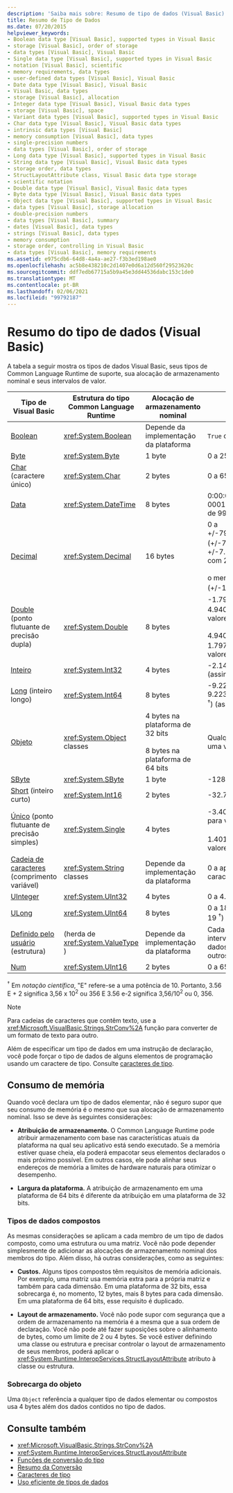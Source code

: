 ```yaml
---
description: 'Saiba mais sobre: Resumo de tipo de dados (Visual Basic)'
title: Resumo de Tipo de Dados
ms.date: 07/20/2015
helpviewer_keywords:
- Boolean data type [Visual Basic], supported types in Visual Basic
- storage [Visual Basic], order of storage
- data types [Visual Basic], Visual Basic
- Single data type [Visual Basic], supported types in Visual Basic
- notation [Visual Basic], scientific
- memory requirements, data types
- user-defined data types [Visual Basic], Visual Basic
- Date data type [Visual Basic], Visual Basic
- Visual Basic, data types
- storage [Visual Basic], allocation
- Integer data type [Visual Basic], Visual Basic data types
- storage [Visual Basic], space
- Variant data types [Visual Basic], supported types in Visual Basic
- Char data type [Visual Basic], Visual Basic data types
- intrinsic data types [Visual Basic]
- memory consumption [Visual Basic], data types
- single-precision numbers
- data types [Visual Basic], order of storage
- Long data type [Visual Basic], supported types in Visual Basic
- String data type [Visual Basic], Visual Basic data types
- storage order, data types
- StructLayoutAttribute class, Visual Basic data type storage
- scientific notation
- Double data type [Visual Basic], Visual Basic data types
- Byte data type [Visual Basic], Visual Basic data types
- Object data type [Visual Basic], supported types in Visual Basic
- data types [Visual Basic], storage allocation
- double-precision numbers
- data types [Visual Basic], summary
- dates [Visual Basic], data types
- strings [Visual Basic], data types
- memory consumption
- storage order, controlling in Visual Basic
- data types [Visual Basic], memory requirements
ms.assetid: e975cdb6-64d8-4a4a-ae27-f3b3ed198ae0
ms.openlocfilehash: ac5b8e438210c2d1407e0d6a12d560f29523620c
ms.sourcegitcommit: ddf7edb67715a5b9a45e3dd44536dabc153c1de0
ms.translationtype: MT
ms.contentlocale: pt-BR
ms.lasthandoff: 02/06/2021
ms.locfileid: "99792187"
---
```

# <a name="data-type-summary-visual-basic"></a>Resumo do tipo de dados (Visual Basic)

A tabela a seguir mostra os tipos de dados Visual Basic, seus tipos de Common Language Runtime de suporte, sua alocação de armazenamento nominal e seus intervalos de valor.  
  
|Tipo de Visual Basic|Estrutura do tipo Common Language Runtime|Alocação de armazenamento nominal|Intervalo de valor|  
|-----------------------|--------------------------------------------|--------------------------------|-----------------|  
|[Boolean](boolean-data-type.md)|<xref:System.Boolean>|Depende da implementação da plataforma|`True` ou `False`|  
|[Byte](byte-data-type.md)|<xref:System.Byte>|1 byte|0 a 255 (não assinado)|  
|[Char](char-data-type.md) (caractere único)|<xref:System.Char>|2 bytes|0 a 65535 (não assinado)|  
|[Data](date-data-type.md)|<xref:System.DateTime>|8 bytes|0:00:00 (meia-noite) em 1º de janeiro de 0001 a 11:59:59 PM em 31 de dezembro de 9999|  
|[Decimal](decimal-data-type.md)|<xref:System.Decimal>|16 bytes|0 a +/-79228162514264337593543950335 (+/-7.9...E + 28) <sup>†</sup> sem ponto decimal; 0 a +/-7.9228162514264337593543950335 com 28 casas à direita do decimal;<br /><br /> o menor número diferente de zero é +/-0, 1 (+/-1E-28) <sup>†</sup>|  
|[Double](double-data-type.md) (ponto flutuante de precisão dupla)|<xref:System.Double>|8 bytes|-1.79769313486231570 e + 308 a-4.94065645841246544 E-324 <sup>†</sup> para valores negativos;<br /><br /> 4.94065645841246544 e-324 a 1.79769313486231570 E + 308 <sup>†</sup> para valores positivos|  
|[Inteiro](integer-data-type.md)|<xref:System.Int32>|4 bytes|-2.147.483.648 a 2.147.483.647 (assinado)|  
|[Long](long-data-type.md) (inteiro longo)|<xref:System.Int64>|8 bytes|-9.223.372.036.854.775.808 a 9.223.372.036.854.775.807 (9.2... E + 18 <sup>†</sup>) (assinado)|  
|[Objeto](object-data-type.md)|<xref:System.Object> classes|4 bytes na plataforma de 32 bits<br /><br /> 8 bytes na plataforma de 64 bits|Qualquer tipo pode ser armazenado em uma variável do tipo `Object`|  
|[SByte](sbyte-data-type.md)|<xref:System.SByte>|1 byte|-128 a 127 (assinado)|  
|[Short](short-data-type.md) (inteiro curto)|<xref:System.Int16>|2 bytes|-32.768 a 32.767 (assinado)|  
|[Único](single-data-type.md) (ponto flutuante de precisão simples)|<xref:System.Single>|4 bytes|-3.4028235 e + 38 a-1.401298 E-45 <sup>†</sup> para valores negativos;<br /><br /> 1.401298 e-45 a 3.4028235 E + 38 <sup>†</sup> para valores positivos|  
|[Cadeia de caracteres](string-data-type.md) (comprimento variável)|<xref:System.String> classes|Depende da implementação da plataforma|0 a aproximadamente 2.000.000.000 caracteres Unicode|  
|[UInteger](uinteger-data-type.md)|<xref:System.UInt32>|4 bytes|0 a 4.294.967.295 (não assinado)|  
|[ULong](ulong-data-type.md)|<xref:System.UInt64>|8 bytes|0 a 18446744073709551615 (1.8... E + 19 <sup>†</sup>) (não assinado)|  
|[Definido pelo usuário](user-defined-data-type.md) (estrutura)|(herda de <xref:System.ValueType> )|Depende da implementação da plataforma|Cada membro da estrutura tem um intervalo determinado por seu tipo de dados e independente dos intervalos dos outros membros|  
|[Num](ushort-data-type.md)|<xref:System.UInt16>|2 bytes|0 a 65.535 (não assinado)|  
  
 <sup>†</sup> Em *notação científica*, "E" refere-se a uma potência de 10. Portanto, 3.56 E + 2 significa 3,56 x 10<sup>2</sup> ou 356 E 3.56 e-2 significa 3,56/10<sup>2</sup> ou 0, 356.  
  
> [!NOTE]
> Para cadeias de caracteres que contêm texto, use a <xref:Microsoft.VisualBasic.Strings.StrConv%2A> função para converter de um formato de texto para outro.  
  
 Além de especificar um tipo de dados em uma instrução de declaração, você pode forçar o tipo de dados de alguns elementos de programação usando um caractere de tipo. Consulte [caracteres de tipo](../../programming-guide/language-features/data-types/type-characters.md).  
  
## <a name="memory-consumption"></a>Consumo de memória  

 Quando você declara um tipo de dados elementar, não é seguro supor que seu consumo de memória é o mesmo que sua alocação de armazenamento nominal. Isso se deve às seguintes considerações:  
  
- **Atribuição de armazenamento.** O Common Language Runtime pode atribuir armazenamento com base nas características atuais da plataforma na qual seu aplicativo está sendo executado. Se a memória estiver quase cheia, ela poderá empacotar seus elementos declarados o mais próximo possível. Em outros casos, ele pode alinhar seus endereços de memória a limites de hardware naturais para otimizar o desempenho.  
  
- **Largura da plataforma.** A atribuição de armazenamento em uma plataforma de 64 bits é diferente da atribuição em uma plataforma de 32 bits.  
  
### <a name="composite-data-types"></a>Tipos de dados compostos  

 As mesmas considerações se aplicam a cada membro de um tipo de dados composto, como uma estrutura ou uma matriz. Você não pode depender simplesmente de adicionar as alocações de armazenamento nominal dos membros do tipo. Além disso, há outras considerações, como as seguintes:  
  
- **Custos.** Alguns tipos compostos têm requisitos de memória adicionais. Por exemplo, uma matriz usa memória extra para a própria matriz e também para cada dimensão. Em uma plataforma de 32 bits, essa sobrecarga é, no momento, 12 bytes, mais 8 bytes para cada dimensão. Em uma plataforma de 64 bits, esse requisito é duplicado.  
  
- **Layout de armazenamento.** Você não pode supor com segurança que a ordem de armazenamento na memória é a mesma que a sua ordem de declaração. Você não pode até fazer suposições sobre o alinhamento de bytes, como um limite de 2 ou 4 bytes. Se você estiver definindo uma classe ou estrutura e precisar controlar o layout de armazenamento de seus membros, poderá aplicar o <xref:System.Runtime.InteropServices.StructLayoutAttribute> atributo à classe ou estrutura.  
  
### <a name="object-overhead"></a>Sobrecarga do objeto  

 Uma `Object` referência a qualquer tipo de dados elementar ou compostos usa 4 bytes além dos dados contidos no tipo de dados.  
  
## <a name="see-also"></a>Consulte também

- <xref:Microsoft.VisualBasic.Strings.StrConv%2A>
- <xref:System.Runtime.InteropServices.StructLayoutAttribute>
- [Funções de conversão do tipo](../functions/type-conversion-functions.md)
- [Resumo da Conversão](../keywords/conversion-summary.md)
- [Caracteres de tipo](../../programming-guide/language-features/data-types/type-characters.md)
- [Uso eficiente de tipos de dados](../../programming-guide/language-features/data-types/efficient-use-of-data-types.md)
